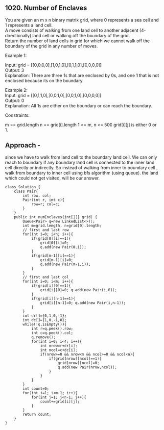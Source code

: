 ## 1020. Number of Enclaves

You are given an m x n binary matrix grid, where 0 represents a sea cell and 1 represents a land cell.  
A move consists of walking from one land cell to another adjacent (4-directionally) land cell or walking off the boundary of the grid.  
Return the number of land cells in grid for which we cannot walk off the boundary of the grid in any number of moves.  

Example 1:  

Input: grid = [[0,0,0,0],[1,0,1,0],[0,1,1,0],[0,0,0,0]]  
Output: 3  
Explanation: There are three 1s that are enclosed by 0s, and one 1 that is not enclosed because its on the boundary.  

Example 2:  
Input: grid = [[0,1,1,0],[0,0,1,0],[0,0,1,0],[0,0,0,0]]  
Output: 0  
Explanation: All 1s are either on the boundary or can reach the boundary.  
 

Constraints:

m == grid.length
n == grid[i].length
1 <= m, n <= 500
grid[i][j] is either 0 or 1.

## Approach - 
since we have to walk from land cell to the boundary land cell. We can only reach to boundary if any boundary land cell is connected to the inner land cell directly or indirectly.
So instead of walking from inner to boundary cell , walk from boundary to inner cell using bfs algorithm (using queue). the land which could not get visited, will be our answer.

```
class Solution {
    class Pair{
        int row, col;
        Pair(int r, int c){
            row=r; col=c;
        }
    }
    public int numEnclaves(int[][] grid) {
        Queue<Pair> q=new LinkedList<>();
        int m=grid.length, n=grid[0].length;
        // first and last row
        for(int i=0; i<n; i++){
            if(grid[0][i]==1){
                grid[0][i]=0;
                q.add(new Pair(0,i));
            }
            if(grid[m-1][i]==1){
                grid[m-1][i]=0;
                q.add(new Pair(m-1,i));
            }
        }
        // first and last col
        for(int i=0; i<m; i++){
            if(grid[i][0]==1){
                grid[i][0]=0; q.add(new Pair(i,0));
            }
            if(grid[i][n-1]==1){
                grid[i][n-1]=0; q.add(new Pair(i,n-1));
            }
        }
        int dr[]={0,1,0,-1};
        int dc[]={1,0,-1,0};
        while(!q.isEmpty()){
            int r=q.peek().row;
            int c=q.peek().col;
            q.remove();
            for(int i=0; i<4; i++){
                int nrow=r+dr[i];
                int ncol=c+dc[i];
                if(nrow>=0 && nrow<m && ncol>=0 && ncol<n){
                    if(grid[nrow][ncol]==1){
                        grid[nrow][ncol]=0;
                        q.add(new Pair(nrow,ncol));
                    }
                }
            }
        }
        int count=0;
        for(int i=1; i<m-1; i++){
            for(int j=1; j<n-1; j++){
                count+=grid[i][j];
            }
        }
        return count;
    }
}
